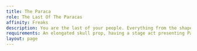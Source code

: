 ```yaml
---
title: The Paraca
role: The Last Of The Paracas
affinity: Freaks
description: You are the last of your people. Everything from the shape of your head, the colour of your skin to the look in your eyes tells the viewer that you are different, you are not quite human. Your own language sounds alien to them, there is no shared context with these creatures. Your home and tribe is lost, you are alone. You have learned the language of these strange people, learned to eat their strange food and to follow their customs, but it is hard. Not long ago you started to hear stories that there was another like you, searching for you. You should be happy, but right now this seems more frightening, almost as though you are being hunted.
requirements: An elongated skull prop, having a stage act presenting Paraca culture
layout: page
---
```

